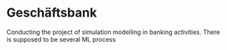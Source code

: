 # Geschäftsbank
Conducting the project of simulation modelling in banking activities. There is supposed to be several ML process
